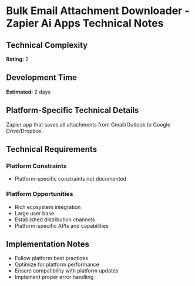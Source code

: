 # Bulk Email Attachment Downloader - Zapier Ai Apps Technical Notes

## Technical Complexity
**Rating:** 2

## Development Time
**Estimated:** 2 days

## Platform-Specific Technical Details
Zapier app that saves all attachments from Gmail/Outlook to Google Drive/Dropbox.

## Technical Requirements

### Platform Constraints
- Platform-specific constraints not documented

### Platform Opportunities
- Rich ecosystem integration
- Large user base
- Established distribution channels
- Platform-specific APIs and capabilities

## Implementation Notes
- Follow platform best practices
- Optimize for platform performance
- Ensure compatibility with platform updates
- Implement proper error handling
